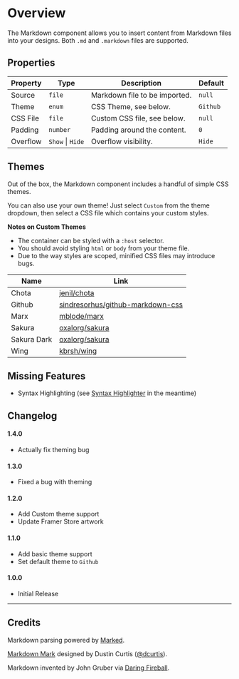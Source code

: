 # Overview
The Markdown component allows you to insert content from Markdown files into your designs. Both `.md` and `.markdown` files are supported.

## Properties

| Property  | Type              | Description                       | Default   |
|---------- |---------------    |-------------------------------    |---------  |
| Source    | `file`            | Markdown file to be imported.     | `null`    |
| Theme     | `enum`            | CSS Theme, see below.             | `Github`  |
| CSS File  | `file`            | Custom CSS file, see below.       | `null`    |
| Padding   | `number`          | Padding around the content.       | `0`       |
| Overflow  | `Show` \| `Hide`  | Overflow visibility.              | `Hide`    |

## Themes
Out of the box, the Markdown component includes a handful of simple CSS themes.

You can also use your own theme! Just select `Custom` from the theme dropdown, then select a CSS file which contains your custom styles.

**Notes on Custom Themes**
- The container can be styled with a `:host` selector.
- You should avoid styling `html` or `body` from your theme file.
- Due to the way styles are scoped, minified CSS files may introduce bugs.

| Name          | Link                                        |
|-------------- |-------------------------------------------- |
| Chota         | [jenil/chota](https://github.com/jenil/chota) |
| Github        | [sindresorhus/github-markdown-css](https://github.com/sindresorhus/github-markdown-css) |
| Marx          | [mblode/marx](https://mblode.github.io/marx/) |
| Sakura        | [oxalorg/sakura](https://github.com/oxalorg/sakura) |
| Sakura Dark   | [oxalorg/sakura](https://github.com/oxalorg/sakura) |
| Wing          | [kbrsh/wing](https://kbrsh.github.io/wing/) |

## Missing Features
- Syntax Highlighting (see [Syntax Highlighter](https://store.framer.com/package/danielguillan/syntax-highlighter) in the meantime)

## Changelog

#### 1.4.0
- Actually fix theming bug

#### 1.3.0
- Fixed a bug with theming

#### 1.2.0
- Add Custom theme support
- Update Framer Store artwork

#### 1.1.0
- Add basic theme support
- Set default theme to `Github`

#### 1.0.0
- Initial Release


---

## Credits

Markdown parsing powered by [Marked](https://github.com/markedjs/marked).

[Markdown Mark](https://github.com/dcurtis/markdown-mark) designed by Dustin Curtis ([@dcurtis](http://twitter.com/dcurtis)).

Markdown invented by John Gruber via [Daring Fireball](https://daringfireball.net/projects/markdown/).
